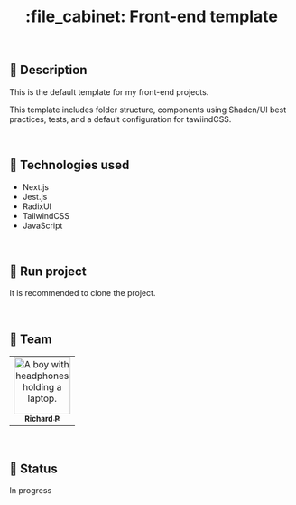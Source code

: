 <h1 align="center">:file_cabinet: Front-end template</h1>

<br>

## :memo: Description
This is the default template for my front-end projects.

This template includes folder structure, components using Shadcn/UI best practices, tests, and a default configuration for tawiindCSS.

<br>

## :wrench: Technologies used
* Next.js
* Jest.js
* RadixUI
* TailwindCSS
* JavaScript

<br>

## :rocket: Run project
It is recommended to clone the project.

<br>

## :handshake: Team
<table>
  <tr>
    <td align="center">
      <a href="https://github.com/Richard-Passos">
        <img src="https://img.freepik.com/vetores-premium/desenho-de-desenho-animado-de-um-programador_29937-8176.jpg" width="100px;" alt="A boy with headphones holding a laptop."/><br>
        <sub>
          <b>Richard P</b>
        </sub>
      </a>
    </td>
  </tr>
</table>

<br>

## :dart: Status
In progress

